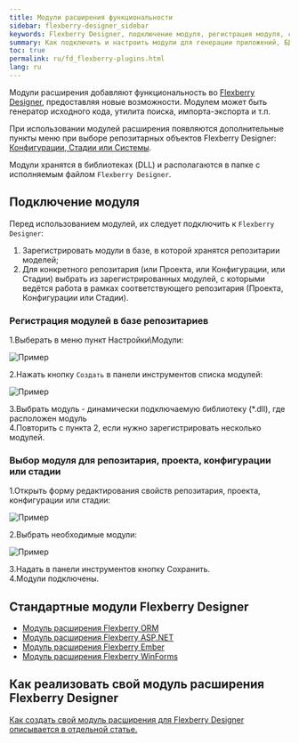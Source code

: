 ```yaml
---
title: Модули расширения функциональности
sidebar: flexberry-designer_sidebar
keywords: Flexberry Designer, подключение модуля, регистрация модуля, создание модуля
summary: Как подключить и настроить модули для генерации приложений, БД и работы с диаграммами
toc: true
permalink: ru/fd_flexberry-plugins.html
lang: ru
---
```


Модули расширения добавляют функциональность во [Flexberry Designer](fd_flexberry-designer.html), предоставляя новые возможности. Модулем может быть генератор исходного кода, утилита поиска, импорта-экспорта и т.п.

При использовании модулей расширения появляются дополнительные пункты меню при выборе репозитарных объектов Flexberry Designer: [Конфигурации, Стадии или Системы](fd_recommended-structure-repository.html).

Модули хранятся в библиотеках (DLL) и располагаются в папке с исполняемым файлом `Flexberry Designer`.

## Подключение модуля

Перед использованием модулей, их следует подключить к `Flexberry Designer`:

1. Зарегистрировать модули в базе, в которой хранятся репозитарии моделей;
2. Для конкретного репозитария (или Проекта, или Конфигурации, или Стадии) выбрать из зарегистрированных модулей, с которыми ведётся работа в рамках соответствующего репозитария (Проекта, Конфигурации или Стадии).

### Регистрация модулей в базе репозитариев

1.Выберать в меню пункт Настройки\Модули:

![Пример](/images/pages/products/flexberry-designer/about/pluginsreg.png)

2.Нажать кнопку `Создать` в панели инструментов списка модулей:

![Пример](/images/pages/products/flexberry-designer/about/addplugin.png)

3.Выбрать модуль - динамически подключаемую библиотеку (*.dll), где расположен модуль  
4.Повторить с пункта 2, если нужно зарегистрировать несколько модулей.

### Выбор модуля для репозитария, проекта, конфигурации или стадии

1.Открыть форму редактирования свойств репозитария, проекта, конфигурации или стадии:

![Пример](/images/pages/products/flexberry-designer/about/editrepprop.png)

2.Выбрать необходимые модули:

![Пример](/images/pages/products/flexberry-designer/about/propeditselectmodules.png)

3.Надать в панели инструментов кнопку Сохранить.  
4.Модули подключены.

## Стандартные модули Flexberry Designer

* [Модуль расширения Flexberry ORM](fo_orm-case-plugin.html)
* [Модуль расширения Flexberry ASP.NET](fa_asp-net-generator.html)
* [Модуль расширения Flexberry Ember](ef2_generator.html)
* [Модуль расширения Flexberry WinForms](fw_flexberry-winforms-case-plugin.html)

## Как реализовать свой модуль расширения Flexberry Designer

[Как создать свой модуль расширения для Flexberry Designer описывается в отдельной статье.](fd_plugins-development.html)
